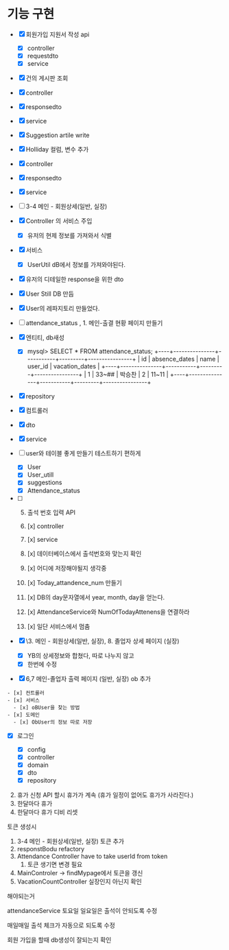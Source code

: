 # 기능 구현

- [x] 회원가입 지원서 작성 api
  - [x] controller
  - [x] requestdto
  - [x] service

- [x]  건의 게시판 조회
  - [x] controller
  - [x] responsedto
  - [x] service
  
- [x]  Suggestion artile write
  
  - [x] Holliday  컬럼, 변수 추가
  - [x] controller
  - [x] responsedto
  - [x] service
  
- [ ]   3-4 메인 - 회원상세(일반, 실장)
  
  - [x] Controller 의 서비스 주입
    - [x] 유저의 현제 정보를 가져와서 식별
  - [x] 서비스 
    - [x] UserUtil dB에서 정보를 가져와야된다.
  - [x] 유저의 디테일한 response을 위한 dto
  - [x] User Still DB 만듬
  - [x] User의 레파지토리 만들었다.
  
- [ ]  attendance_status , 1. 메인-출결 현황 페이지 만들기
  
  - [x] 엔티티, db새성
  
    - [x] mysql> SELECT * FROM attendance_status;
      +----+---------------+-----------+---------+----------------+
      | id | absence_dates | name      | user_id | vacation_dates |
      +----+---------------+-----------+---------+----------------+
      |  1 | 33~##         | 박승찬    |       2 | 11~11          |
      +----+---------------+-----------+---------+----------------+
  
  - [x] repository 
  
  - [x] 컴트롤러
  
  - [x] dto
  
  - [x] service
  
  - [ ] user와 테이블 좋게 만들기 테스트하기 편하게
  
    - [x] User
    - [x] User_utill
    - [x] suggestions
    - [x] Attendance_status
  
  - [ ] 5. 출석 번호 입력 API 
  
    6. [x] controller
  
    7. [x] service
  
      1. [x] 데이터베이스에서 출석번호와 맞는지 확인
  
      2. [x] 어디에 저장해야될지 생각중
  
      3. [x] Today_attandence_num 만들기
  
      4. [x] DB의 day문자열에서 year, month, day을 얻는다.
  
      5. [x] AttendanceService와 NumOfTodayAttenens을 연결하라
  
      6. [x] 일단 서비스에서 멈춤
  
        
  
  - [x] \3. 메인 - 회원상세(일반, 실장), 8. 졸업자 상세 페이지 (실장)
  
    - [x] YB의 상세정보와 합쳤다, 따로 나누지 않고 
    - [x] 한번에 수정
  
  - [x]  6,7 메인-졸업자 출력 페이지 (일반, 실장) ob 추가
  
    - [x] 컨트롤러
    - [x] 서비스
      - [x] oBUser을 찾는 방법
    - [x] 도메인
      - [x] ObUser의 정보 따로 저장
  
  - [x] 로그인 
  
    - [x] config
    - [x] controller
    - [x] domain
    - [x] dto
    - [x] repository

2. 휴가 신청 API 할시 휴가가 계속 (휴가 일정이 없어도 휴가가 사라진다.)
3. 한달마다 휴가 
4. 한달마다 휴가 디비 리셋

토큰 생성시 

1.  3-4 메인 - 회원상세(일반, 실장) 토큰 추가
2. responstBodu refactory
3. Attendance Controller  have to take userId from token
   1. 토큰 생기면 변경 필요
4. MainControler -> findMypage에서 토큰을 갱신
5. VacationCountController 실장인지 아닌지 확인



해야되는거

attendanceService 토요일 일요일은 출석이 안되도록 수정

매일매일 출석 체크가 자동으로 되도록 수정

회원 가입을 할때 db생성이 잘되는지 확인
